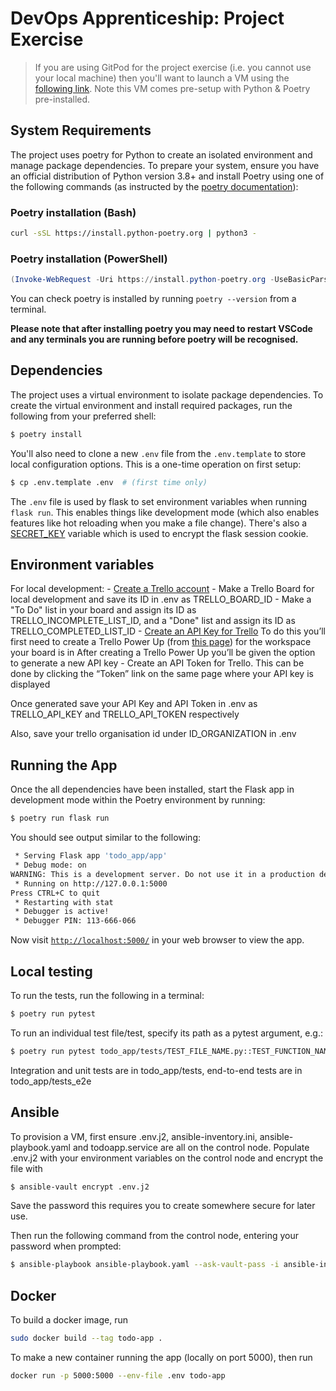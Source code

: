 # DevOps Apprenticeship: Project Exercise

> If you are using GitPod for the project exercise (i.e. you cannot use your local machine) then you'll want to launch a VM using the [following link](https://gitpod.io/#https://github.com/CorndelWithSoftwire/DevOps-Course-Starter). Note this VM comes pre-setup with Python & Poetry pre-installed.

## System Requirements

The project uses poetry for Python to create an isolated environment and manage package dependencies. To prepare your system, ensure you have an official distribution of Python version 3.8+ and install Poetry using one of the following commands (as instructed by the [poetry documentation](https://python-poetry.org/docs/#system-requirements)):

### Poetry installation (Bash)

```bash
curl -sSL https://install.python-poetry.org | python3 -
```

### Poetry installation (PowerShell)

```powershell
(Invoke-WebRequest -Uri https://install.python-poetry.org -UseBasicParsing).Content | py -
```

You can check poetry is installed by running `poetry --version` from a terminal.

**Please note that after installing poetry you may need to restart VSCode and any terminals you are running before poetry will be recognised.**

## Dependencies

The project uses a virtual environment to isolate package dependencies. To create the virtual environment and install required packages, run the following from your preferred shell:

```bash
$ poetry install
```

You'll also need to clone a new `.env` file from the `.env.template` to store local configuration options. This is a one-time operation on first setup:

```bash
$ cp .env.template .env  # (first time only)
```

The `.env` file is used by flask to set environment variables when running `flask run`. This enables things like development mode (which also enables features like hot reloading when you make a file change). There's also a [SECRET_KEY](https://flask.palletsprojects.com/en/2.3.x/config/#SECRET_KEY) variable which is used to encrypt the flask session cookie.

## Environment variables

For local development:
    - [Create a Trello account](https://trello.com/signup)
    - Make a Trello Board for local development and save its ID in .env as TRELLO_BOARD_ID
    - Make a "To Do" list in your board and assign its ID as TRELLO_INCOMPLETE_LIST_ID, and a "Done" list and assign its ID as TRELLO_COMPLETED_LIST_ID
    - [Create an API Key for Trello](https://developer.atlassian.com/cloud/trello/guides/rest-api/api-introduction/#managing-your-api-key)
        To do this you’ll first need to create a Trello Power Up (from [this page](https://trello.com/power-ups/admin)) for the workspace your board is in
        After creating a Trello Power Up you’ll be given the option to generate a new API key
    - Create an API Token for Trello.
        This can be done by clicking the “Token” link on the same page where your API key is displayed

Once generated save your API Key and API Token in .env as TRELLO_API_KEY and TRELLO_API_TOKEN respectively

Also, save your trello organisation id under ID_ORGANIZATION in .env

## Running the App

Once the all dependencies have been installed, start the Flask app in development mode within the Poetry environment by running:
```bash
$ poetry run flask run
```

You should see output similar to the following:
```bash
 * Serving Flask app 'todo_app/app'
 * Debug mode: on
WARNING: This is a development server. Do not use it in a production deployment. Use a production WSGI server instead.
 * Running on http://127.0.0.1:5000
Press CTRL+C to quit
 * Restarting with stat
 * Debugger is active!
 * Debugger PIN: 113-666-066
```
Now visit [`http://localhost:5000/`](http://localhost:5000/) in your web browser to view the app.

## Local testing
To run the tests, run the following in a terminal:
```bash
$ poetry run pytest
```

To run an individual test file/test, specify its path as a pytest argument, e.g.:
```bash
$ poetry run pytest todo_app/tests/TEST_FILE_NAME.py::TEST_FUNCTION_NAME
```
Integration and unit tests are in todo_app/tests, end-to-end tests are in todo_app/tests_e2e

## Ansible
To provision a VM, first ensure .env.j2, ansible-inventory.ini, ansible-playbook.yaml and todoapp.service are all on the control node. Populate .env.j2 with your environment variables on the control node and encrypt the file with 
```bash
$ ansible-vault encrypt .env.j2
```
Save the password this requires you to create somewhere secure for later use.

Then run the following command from the control node, entering your password when prompted:
```bash
$ ansible-playbook ansible-playbook.yaml --ask-vault-pass -i ansible-inventory.ini
```

## Docker
To build a docker image, run 
```bash
sudo docker build --tag todo-app .
```

To make a new container running the app (locally on port 5000), then run
```bash
docker run -p 5000:5000 --env-file .env todo-app
```